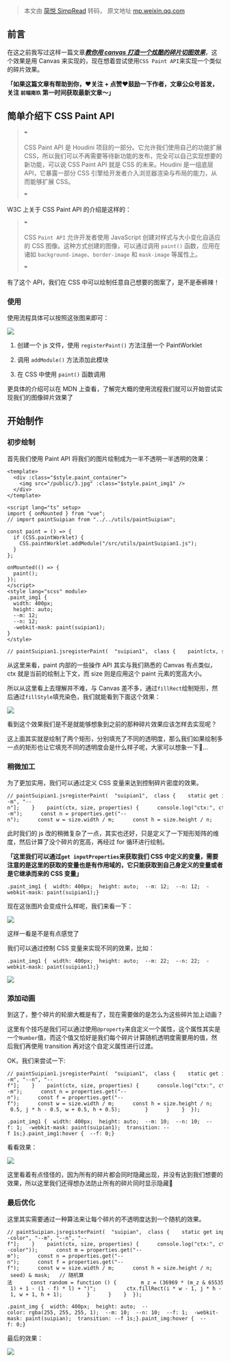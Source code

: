 > 本文由 [简悦 SimpRead](http://ksria.com/simpread/) 转码， 原文地址 [mp.weixin.qq.com](https://mp.weixin.qq.com/s/ngL-4wDxjOfPkIZLoMnERA)

前言
--

在这之前我写过这样一篇文章[_**教你用 canvas 打造一个炫酷的碎片切图效果**_](http://mp.weixin.qq.com/s?__biz=Mzg5NDExMzU1MA==&mid=2247488937&idx=1&sn=93994bd9086f1697ac075f0697bd6de0&chksm=c025d7c8f7525ede3d222eb07427e2492a4e4b0f5a65c8dd3f2fa4624d34082d011df6b5934e&scene=21#wechat_redirect)，这个效果是用 Canvas 来实现的，现在想着尝试使用`CSS Paint API`来实现一个类似的碎片效果。

**「如果这篇文章有帮助到你，❤️关注 + 点赞❤️鼓励一下作者，文章公众号首发，关注 `前端南玖` 第一时间获取最新文章～」**

简单介绍下 CSS Paint API
-------------------

> ❝
> 
> CSS Paint API 是 Houdini 项目的一部分。它允许我们使用自己的功能扩展 CSS，所以我们可以不再需要等待新功能的发布，完全可以自己实现想要的新功能，可以说 CSS Paint API 就是 CSS 的未来。Houdini 是一组底层 API，它暴露一部分 CSS 引擎给开发者介入浏览器渲染与布局的能力，从而能够扩展 CSS。
> 
> ❞

W3C 上关于 CSS Paint API 的介绍是这样的：

> ❝
> 
> CSS `Paint API` 允许开发者使用 JavaScript 创建对样式与大小变化自适应的 CSS 图像。这种方式创建的图像，可以通过调用 `paint()` 函数，应用在诸如 `background-image`、`border-image` 和 `mask-image` 等属性上。
> 
> ❞

有了这个 API，我们在 CSS 中可以绘制任意自己想要的图案了，是不是泰裤辣！

### 使用

使用流程具体可以按照这张图来即可：

![](https://mmbiz.qpic.cn/mmbiz_png/aw5KtMic7pia5d3TnibReuwncBXD357oLAw5c9RPQjXWGMzYia51mlHEQnynJ6Hb3ucxlVyK4UHNrLV5oq0EqWYdyw/640?wx_fmt=png)

1.  创建一个 js 文件，使用 `registerPaint()` 方法注册一个 PaintWorklet
    
2.  调用 `addModule()` 方法添加此模块
    
3.  在 CSS 中使用 `paint()` 函数调用
    

更具体的介绍可以在 MDN 上查看，了解完大概的使用流程我们就可以开始尝试实现我们的图像碎片效果了

开始制作
----

### 初步绘制

首先我们使用 Paint API 将我们的图片绘制成为一半不透明一半透明的效果：

```
<template>
  <div :class="$style.paint_container">
    <img src="/public/3.jpg" :class="$style.paint_img1" />
  </div>
</template>

<script lang="ts" setup>
import { onMounted } from "vue";
// import paintSuipian from "../../utils/paintSuipian";

const paint = () => {
  if (CSS.paintWorklet) {
    CSS.paintWorklet.addModule("/src/utils/paintSuipian1.js");
  }
};

onMounted(() => {
  paint();
});
</script>
<style lang="scss" module>
.paint_img1 {
  width: 400px;
  height: auto;
  --m: 12;
  --n: 12;
  -webkit-mask: paint(suipian1);
}
</style>
```

```
// paintSuipian1.jsregisterPaint(  "suipian1",  class {    paint(ctx, size) {      console.log("ctx:", ctx, "size:", size);      /* left */      ctx.fillStyle = "rgba(0,0,0,1)";      ctx.fillRect(0, 0, size.width / 2, size.height);      /* right */      ctx.fillStyle = "rgba(0,0,0,0.5)";      ctx.fillRect(size.width / 2, 0, size.width / 2, size.height);    }  });
```

从这里来看，paint 内部的一些操作 API 其实与我们熟悉的 Canvas 有点类似，ctx 就是当前的绘制上下文，而 size 则是应用这个 paint 元素的宽高大小。

所以从这里看上去理解并不难，与 Canvas 差不多，通过`fillRect`绘制矩形，然后通过`fillStyle`填充染色，我们就能看到下面这个效果：

![](https://mmbiz.qpic.cn/mmbiz_png/aw5KtMic7pia5d3TnibReuwncBXD357oLAwBugPENoxjPiaz9frxUic377nVl9facJ4qDNO8cHRBaJFTSX3YK4Ip2kg/640?wx_fmt=png)

看到这个效果我们是不是就能够想象到之前的那种碎片效果应该怎样去实现呢？

这上面其实就是绘制了两个矩形，分别填充了不同的透明度，那么我们如果绘制多一点的矩形也让它填充不同的透明度会是什么样子呢，大家可以想象一下🤔...

### 稍微加工

为了更加实用，我们可以通过定义 CSS 变量来达到控制碎片密度的效果。

```
// paintSuipian1.jsregisterPaint(  "suipian1",  class {    static get inputProperties() {      return ["--m", "--n"];    }    paint(ctx, size, properties) {      console.log("ctx:", ctx, "size:", size);      const m = properties.get("--m");      const n = properties.get("--n");      const w = size.width / m;      const h = size.height / n;      for (var i = 0; i < n; i++) {        for (var j = 0; j < m; j++) {          ctx.fillStyle = "rgba(0,0,0," + Math.random() + ")";          ctx.fillRect(i * w, j * h, w, h);        }      }    }  });
```

此时我们的 js 改的稍微复杂了一点，其实也还好，只是定义了一下矩形矩阵的维度，然后计算了没个碎片的宽高，再经过 for 循环进行绘制。

**「这里我们可以通过`get inputProperties`来获取我们 CSS 中定义的变量，需要注意的是这里的获取的变量也是有作用域的，它只能获取到自己身定义的变量或者是它继承而来的 CSS 变量」**

```
.paint_img1 {  width: 400px;  height: auto;  --m: 12;  --n: 12;  -webkit-mask: paint(suipian1);}
```

现在这张图片会变成什么样呢，我们来看一下：

![](https://mmbiz.qpic.cn/mmbiz_png/aw5KtMic7pia5d3TnibReuwncBXD357oLAw2VnZ5icPgmegt31RObanAIibyLSgtHd5DviaApXSTiaBG1Jwia8SRyTTDnw/640?wx_fmt=png)

这样一看是不是有点感觉了

我们可以通过控制 CSS 变量来实现不同的效果，比如：

```
.paint_img1 {  width: 400px;  height: auto;  --m: 22;  --n: 22;  -webkit-mask: paint(suipian1);}
```

![](https://mmbiz.qpic.cn/mmbiz_png/aw5KtMic7pia5d3TnibReuwncBXD357oLAwzFSnAArkUD3IkmZ4pRrb0nf9oaxIynmicBgetNmNU3ibjcQc2V4fZtXQ/640?wx_fmt=png)

### 添加动画

到这了，整个碎片的轮廓大概是有了，现在需要做的是怎么为这些碎片加上动画？

这里有个技巧是我们可以通过使用`@property`来自定义一个属性，这个属性其实是一个`Number`值，而这个值又恰好是我们每个碎片计算随机透明度需要用的值，然后我们再使用 transition 再对这个自定义属性进行过渡。

OK，我们来尝试一下:

```
// paintSuipian1.jsregisterPaint(  "suipian1",  class {    static get inputProperties() {      return ["--m", "--n", "--f"];    }    paint(ctx, size, properties) {      console.log("ctx:", ctx, "size:", size);      const m = properties.get("--m");      const n = properties.get("--n");      const f = properties.get("--f");      const w = size.width / m;      const h = size.height / n;      for (var i = 0; i < n; i++) {        for (var j = 0; j < m; j++) {          ctx.fillStyle = "rgba(0,0,0," + f + ")";          ctx.fillRect(i * w - 0.5, j * h - 0.5, w + 0.5, h + 0.5);        }      }    }  });
```

```
.paint_img1 {  width: 400px;  height: auto;  --m: 10;  --n: 10;  --f: 1;  -webkit-mask: paint(suipian1);  transition: --f 1s;}.paint_img1:hover {  --f: 0;}
```

看看效果：

![](https://mmbiz.qpic.cn/mmbiz_gif/aw5KtMic7pia5d3TnibReuwncBXD357oLAwop19C4a4EF5iaFMhkL4b1AVLLqr6ib9RUXX6XZOtrwHUYVct98pgABuQ/640?wx_fmt=gif)

  

这里看着有点怪怪的，因为所有的碎片都会同时隐藏出现，并没有达到我们想要的效果，所以这里我们还得想办法防止所有的碎片同时显示隐藏🤔

### 最后优化

这里其实需要通过一种算法来让每个碎片的不透明度达到一个随机的效果。

```
// paintSuipian.jsregisterPaint(  "suipian",  class {    static get inputProperties() {      return ["--color", "--m", "--n", "--f"];    }    paint(ctx, size, properties) {      console.log("ctx:", ctx, "size:", size, properties.get("--color"));      const m = properties.get("--m");      const n = properties.get("--n");      const f = properties.get("--f");      const w = size.width / m;      const h = size.height / n;      const l = 10;      const mask = 0xffffffff;      const seed = 30;      let m_w = (123456789 + seed) & mask;      let m_z = (987654321 - seed) & mask;   // 随机算法      const random = function () {        m_z = (36969 * (m_z & 65535) + (m_z >>> 16)) & mask;        m_w = (18000 * (m_w & 65535) + (m_w >>> 16)) & mask;        let result = ((m_z << 16) + (m_w & 65535)) >>> 0;        result /= 4294967296;        return result;      };      for (let i = 0; i < n; i++) {        for (let j = 0; j < m; j++) {          ctx.fillStyle =            "rgba(0,0,0," + (random() * (l - 1) + 1 - (1 - f) * l) + ")";          ctx.fillRect(i * w - 1, j * h - 1, w + 1, h + 1);        }      }    }  });
```

```
.paint_img {  width: 400px;  height: auto;  --color: rgba(255, 255, 255, 1);  --m: 10;  --n: 10;  --f: 1;  -webkit-mask: paint(suipian);  transition: --f 1s;}.paint_img:hover {  --f: 0;}
```

最后的效果：

![](https://mmbiz.qpic.cn/mmbiz_gif/aw5KtMic7pia5d3TnibReuwncBXD357oLAwQ6GWmhkUlpndiaWWzb2I8TAFW3GagADQl6lR27NmUDSgRDqicuq0eqPg/640?wx_fmt=gif)